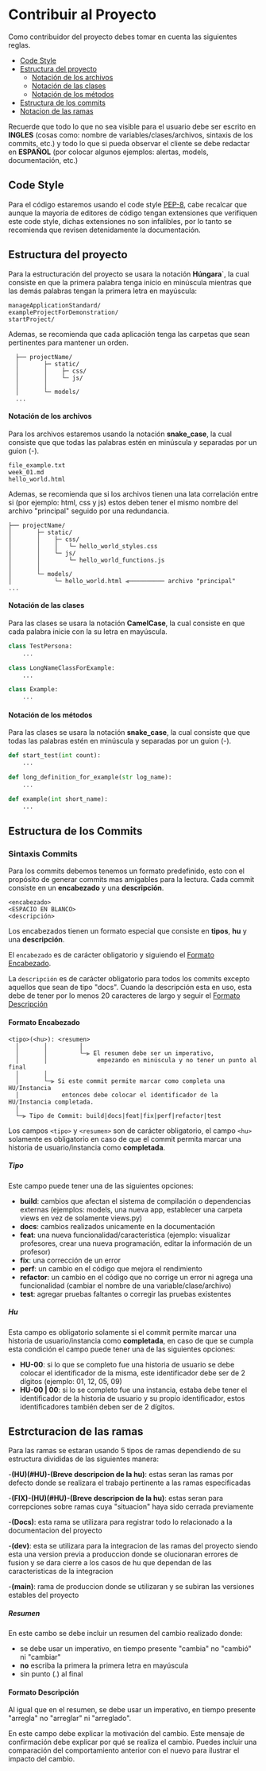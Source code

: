 # Contribuir al Proyecto

Como contribuidor del proyecto debes tomar en cuenta las siguientes reglas.

- [Code Style](#code-style)
- [Estructura del proyecto](#project)
  - [Notación de los archivos](#files)
  - [Notación de las clases](#class)
  - [Notación de los métodos](#methods)
- [Estructura de los commits](#commits)
- [Notacion de las ramas](#branches)

Recuerde que todo lo que no sea visible para el usuario debe ser escrito en **INGLES** (cosas como: nombre de variables/clases/archivos, sintaxis de los commits, etc.) y todo lo que si pueda observar el cliente se debe redactar en **ESPAÑOL** (por colocar algunos ejemplos: alertas, models, documentación, etc.)

## <a name="code-style"></a> Code Style

Para el código estaremos usando el code style <a href="https://peps.python.org/pep-0008/">PEP-8</a>, cabe recalcar que aunque la mayoría de editores de código tengan extensiones que verifiquen este code style, dichas extensiones no son infalibles, por lo tanto se recomienda que revisen detenidamente la documentación.

## <a name="project"></a> Estructura del proyecto

Para la estructuración del proyecto se usara la notación **Húngara**`, la cual consiste en que la primera palabra tenga inicio en minúscula mientras que las demás palabras tengan la primera letra en mayúscula:

```
manageApplicationStandard/
exampleProjectForDemonstration/
startProject/
```

Ademas, se recomienda que cada aplicación tenga las carpetas que sean pertinentes para mantener un orden.

```
  ├── projectName/
  │       ├─ static/
  │       │    ├─ css/
  │       │    └─ js/
  │       │
  │       └─ models/
  ...
```

#### <a name="files"></a> Notación de los archivos

Para los archivos estaremos usando la notación **snake_case**, la cual consiste que que todas las palabras estén en minúscula y separadas por un guion (-).

```
file_example.txt
week_01.md
hello_world.html
```

Ademas, se recomienda que si los archivos tienen una lata correlación entre si (por ejemplo: html, css y js) estos deben tener el mismo nombre del archivo "principal" seguido por una redundancia.

```
├── projectName/
│       ├─ static/
│       │    ├─ css/
│       │    │   └─ hello_world_styles.css
│       │    └─ js/
│       │        └─ hello_world_functions.js
│       │
│       └─ models/
│            └─ hello_world.html ⪡────────── archivo "principal"
...
```

#### <a name="class"></a> Notación de las clases

Para las clases se usara la notación **CamelCase**, la cual consiste en que cada palabra inicie con la su letra en mayúscula.

```py
class TestPersona:
    ...

class LongNameClassForExample:
    ...

class Example:
    ...
```

#### <a name="methods"></a> Notación de los métodos

Para las clases se usara la notación **snake_case**, la cual consiste que que todas las palabras estén en minúscula y separadas por un guion (-).

```py
def start_test(int count):
    ...

def long_definition_for_example(str log_name):
    ...

def example(int short_name):
    ...
```

## <a name="commits"></a> Estructura de los Commits

### Sintaxis Commits

Para los commits debemos tenemos un formato predefinido, esto con el propósito de generar commits mas amigables para la lectura.
Cada commit consiste en un **encabezado** y una **descripción**.

```
<encabezado>
<ESPACIO EN BLANCO>
<descripción>
```

Los encabezados tienen un formato especial que consiste en **tipos**, **hu** y una **descripción**.

El `encabezado` es de carácter obligatorio y siguiendo el [Formato Encabezado](#formato-encabezado).

La `descripción` es de carácter obligatorio para todos los commits excepto aquellos que sean de tipo "docs". Cuando la descripción esta en uso, esta debe de tener por lo menos 20 caracteres de largo y seguir el [Formato Descripción](#formato-desc)

#### <a name="formato-encabezado"></a> Formato Encabezado

```
<tipo>(<hu>): <resumen>
  │       │         │
  │       │         └─⫸ El resumen debe ser un imperativo,
  │       │              empezando en minúscula y no tener un punto al final
  │       │
  │       └─⫸ Si este commit permite marcar como completa una HU/Instancia
  │            entonces debe colocar el identificador de la HU/Instancia completada.
  │
  └─⫸ Tipo de Commit: build|docs|feat|fix|perf|refactor|test
```

Los campos `<tipo>` y `<resumen>` son de carácter obligatorio, el campo `<hu>` solamente es obligatorio en caso de que el commit permita marcar una historia de usuario/instancia como **completada**.

##### Tipo

Este campo puede tener una de las siguientes opciones:

- **build**: cambios que afectan el sistema de compilación o dependencias externas (ejemplos: models, una nueva app, establecer una carpeta views en vez de solamente views.py)
- **docs**: cambios realizados unicamente en la documentación
- **feat**: una nueva funcionalidad/característica (ejemplo: visualizar profesores, crear una nueva programación, editar la información de un profesor)
- **fix**: una corrección de un error
- **perf**: un cambio en el código que mejora el rendimiento
- **refactor**: un cambio en el código que no corrige un error ni agrega una funcionalidad (cambiar el nombre de una variable/clase/archivo)
- **test**: agregar pruebas faltantes o corregir las pruebas existentes

##### Hu

Esta campo es obligatorio solamente si el commit permite marcar una historia de usuario/instancia como **completada**, en caso de que se cumpla esta condición el campo puede tener una de las siguientes opciones:

- **HU-00**: si lo que se completo fue una historia de usuario se debe colocar el identificador de la misma, este identificador debe ser de 2 dígitos (ejemplo: 01, 12, 05, 09)
- **HU-00 | 00**: si lo se completo fue una instancia, estaba debe tener el identificador de la historia de usuario y su propio identificador, estos identificadores también deben ser de 2 dígitos.


## <a name="branches"></a> Estrcturacion de las ramas


Para las ramas se estaran usando 5 tipos de ramas dependiendo de su estructura divididas de las siguientes manera: 

-**(HU)(#HU)-(Breve descripcion de la hu)**: estas seran las ramas por defecto donde se realizara el trabajo pertinente a las ramas especificadas


-**(FIX)-(HU)(#HU)-(Breve descripcion de la hu)**: estas seran para correpciones sobre ramas cuya "situacion" haya sido cerrada previamente

-**(Docs)**: esta rama se utilizara para registrar todo lo relacionado a la documentacion del proyecto 

-**(dev)**: esta se utilizara para la integracion de las ramas del proyecto siendo esta una version previa a produccion donde se olucionaran 
errores de fusion y se dara cierre a los casos de hu que dependan de las caracteristicas de la integracion


-**(main)**: rama de produccion donde se utilizaran y se subiran las versiones estables del proyecto

##### Resumen

En este cambo se debe incluir un resumen del cambio realizado donde:

- se debe usar un imperativo, en tiempo presente "cambia" no "cambió" ni "cambiar"
- **no** escriba la primera la primera letra en mayúscula
- sin punto (.) al final

#### <a name="formato-desc"></a> Formato Descripción

Al igual que en el resumen, se debe usar un imperativo, en tiempo presente "arregla" no "arreglar" ni "arreglado".

En este campo debe explicar la motivación del cambio. Este mensaje de confirmación debe explicar por qué se realiza el cambio. Puedes incluir una comparación del comportamiento anterior con el nuevo para ilustrar el impacto del cambio.
